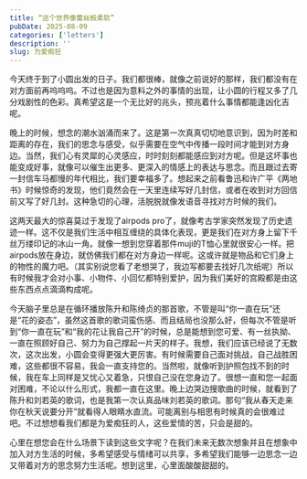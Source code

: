 ```yaml
---
title: “这个世界像蕾丝般柔软”
pubDate: 2025-08-09
categories: ['letters']
description: ''
slug: 为爱痴狂
---
```


今天终于到了小圆出发的日子。我们都很棒，就像之前说好的那样，我们都没有在对方面前再呜呜呜。不过也是因为意料之外的事情的出现，让小圆的行程又多了几分戏剧性的色彩。真希望这是一个无比好的兆头，预兆着什么事情都能逢凶化吉呢。

晚上的时候，想念的潮水汹涌而来了。这是第一次真真切切地意识到，因为时差和距离的存在，我们的思念与感受，似乎需要在空气中传播一段时间才能到对方身边。当然，我们心有灵犀的心灵感应，时时刻刻都能感应到对方呢。但是这坏事也能变成好事，就像可以催生出更多、更深入的情感上的表达与思念。而且跟过去寄一封信车马都慢的年代相比，我们要幸福多了。想起来之前看鲁迅和许广平《两地书》时候惊奇的发现，他们竟然会在一天里连续写好几封信，或者在收到对方回信前又写了好几封。这种急切的心理，活脱脱就像发语音寻找对方时候的我们。

这两天最大的惊喜莫过于发现了airpods pro了，就像考古学家突然发现了历史遗迹一样。这不仅是我们生活中相互缠绕的具体化表现，更是我们在对方身上留下千丝万缕印记的冰山一角。就像一想到您穿着那件muji的T恤心里就很安心一样。把airpods放在身边，就仿佛我们都在对方身边一样呢。这或许就是物品和它们身上的物性的魔力吧。（其实别说您看了老想哭了，我边写都要去找好几次纸呢）所以有时候我才会对小事、小物件、小回忆都特别爱护，因为我们美好的宫殿都是由这些东西点点滴滴构成呢。

今天脑子里总是在循环播放陈升和陈绮贞的那首歌，不管是叫“你一直在玩”还是“花的姿态”，虽然这首歌的歌词蛮伤感、而且结局也没那么好，但每次不管是听到“你一直在玩”和“我的花让我自己开”的时候，总是能想到您可爱、有一丝执拗、一直在照顾好自己、努力为自己撑起一片天的样子。我想，我们应该已经说了无数次，这次出发，小圆会变得更强大更厉害。有时候需要自己面对挑战，自己战胜困难，这些都很不容易，我会一直支持您的。当然啦，就像听到护照包找不到的时候，我在车上同样是又忧心又着急，只恨自己没在您身边了。很想一直和您一起面对困难，不论以什么形式，我都一直在这里。晚上边哭边搜歌曲的时候，就看到了陈升和刘若英的歌词，也是我第一次认真品味刘若英的歌词。那句“我从春天走来 你在秋天说要分开”就看得人眼睛水直流。可能离别与相思有时候真的会很难过吧。不过想想看我们都是为爱痴狂的人，这些爱情的苦，只会是甜的。

心里在想您会在什么场景下读到这些文字呢？在我们未来无数次想象并且在想象中加入对方生活的时候，多希望感受与情绪可以共享，多希望我们能够一边思念一边又带着对方的思念努力生活呢。想到这里，心里面酸酸甜甜的。